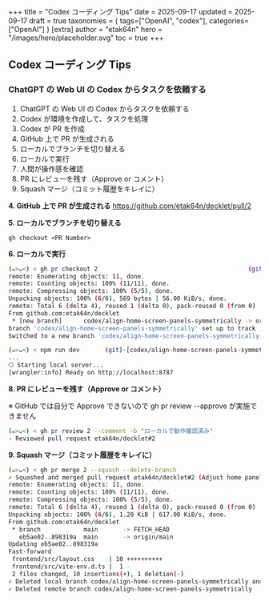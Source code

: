 +++
title = "Codex コーディング Tips"
date = 2025-09-17
updated = 2025-09-17
draft = true
taxonomies = { tags=["OpenAI", "codex"], categories=["OpenAI"] }
[extra]
author = "etak64n"
hero = "/images/hero/placeholder.svg"
toc = true
+++

## Codex コーディング Tips

### ChatGPT の Web UI の Codex からタスクを依頼する 

1. ChatGPT の Web UI の Codex からタスクを依頼する
2. Codex が環境を作成して、タスクを処理
3. Codex が PR を作成
4. GitHub 上で PR が生成される
5. ローカルでブランチを切り替える
6. ローカルで実行
7. 人間が操作感を確認
8. PR にレビューを残す（Approve or コメント）
9. Squash マージ（コミット履歴をキレイに）

**4. GitHub 上で PR が生成される**
https://github.com/etak64n/decklet/pull/2

**5. ローカルでブランチを切り替える**

```
gh checkout <PR Number>
```

**6. ローカルで実行**

```sh
(๑>ᴗ<) < gh pr checkout 2                                          (git)-[main]
remote: Enumerating objects: 11, done.
remote: Counting objects: 100% (11/11), done.
remote: Compressing objects: 100% (5/5), done.
Unpacking objects: 100% (6/6), 569 bytes | 56.00 KiB/s, done.
remote: Total 6 (delta 4), reused 1 (delta 0), pack-reused 0 (from 0)
From github.com:etak64n/decklet
 * [new branch]      codex/align-home-screen-panels-symmetrically -> origin/codex/align-home-screen-panels-symmetrically
branch 'codex/align-home-screen-panels-symmetrically' set up to track 'origin/codex/align-home-screen-panels-symmetrically'.
Switched to a new branch 'codex/align-home-screen-panels-symmetrically'

(๑>ᴗ<) < npm run dev       (git)-[codex/align-home-screen-panels-symmetrically]
...
⎔ Starting local server...
[wrangler:info] Ready on http://localhost:8787
```

**8. PR にレビューを残す（Approve or コメント）**

※ GitHub では自分で Approve できないので gh pr review --approve が実施できません

```sh
(๑>ᴗ<) < gh pr review 2 --comment -b "ローカルで動作確認済み"
- Reviewed pull request etak64n/decklet#2
```

**9. Squash マージ（コミット履歴をキレイに）**

```sh
(๑>ᴗ<) < gh pr merge 2 --squash --delete-branch
✓ Squashed and merged pull request etak64n/decklet#2 (Adjust home panel grid layout)
remote: Enumerating objects: 11, done.
remote: Counting objects: 100% (11/11), done.
remote: Compressing objects: 100% (5/5), done.
remote: Total 6 (delta 4), reused 1 (delta 0), pack-reused 0 (from 0)
Unpacking objects: 100% (6/6), 1.20 KiB | 617.00 KiB/s, done.
From github.com:etak64n/decklet
 * branch            main       -> FETCH_HEAD
   eb5ae02..898319a  main       -> origin/main
Updating eb5ae02..898319a
Fast-forward
 frontend/src/layout.css    | 10 ++++++++++
 frontend/src/vite-env.d.ts |  1 -
 2 files changed, 10 insertions(+), 1 deletion(-)
✓ Deleted local branch codex/align-home-screen-panels-symmetrically and switched to branch main
✓ Deleted remote branch codex/align-home-screen-panels-symmetrically
```